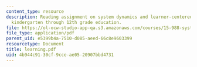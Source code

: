 ```yaml
---
content_type: resource
description: Reading assignment on system dynamics and learner-centered-learning in
  kindergarten through 12th grade education.
file: https://ol-ocw-studio-app-qa.s3.amazonaws.com/courses/15-988-system-dynamics-self-study-fall-1998-spring-1999/4b944c9130cf9cceae0520907bbd4731_learning.pdf
file_type: application/pdf
parent_uid: e5399b4a-7510-d085-aeed-66c8e9603399
resourcetype: Document
title: learning.pdf
uid: 4b944c91-30cf-9cce-ae05-20907bbd4731
---
```

